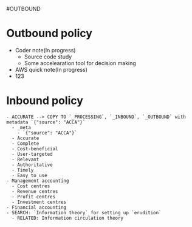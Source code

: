 #OUTBOUND

# Outbound policy

- Coder note(In progress)
  - Source code study
  - Some accelearation tool for decision making
- AWS quick note(In progress)
- 123

# Inbound policy



```
- ACCURATE --> COPY TO `_PROCESSING`, `_INBOUND`, `_OUTBOUND` with metadata `{"source": "ACCA"}`
  - _meta
    - `{"source": "ACCA"}`
  - Accurate
  - Complete
  - Cost-beneficial
  - User-targeted
  - Relevant
  - Authoritative
  - Timely
  - Easy to use
- Management accounting
  - Cost centres
  - Revenue centres
  - Profit centres
  - Investment centres
- Financial accounting
- SEARCH: `Information theory` for setting up `erudition`
  - RELATED: Information circulation theory
```